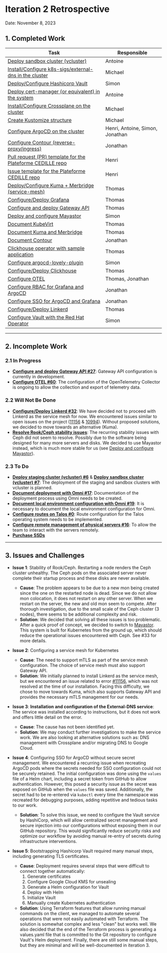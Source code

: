 # Iteration 2 Retrospective

Date: November 8, 2023

## 1. Completed Work

| Task                                                                                                                                            | Responsible                     |
| ----------------------------------------------------------------------------------------------------------------------------------------------- | ------------------------------- |
| [Deploy sandbox cluster (vcluster)](https://github.com/ClubCedille/Plateforme-Cedille/issues/7)                                                 | Antoine                         |
| [Install/Configure k8s-sigs/external-dns in the cluster](https://github.com/ClubCedille/Plateforme-Cedille/issues/35)                           | Michael                         |
| [Deploy/Configure Hashicorp Vault](https://github.com/ClubCedille/Plateforme-Cedille/issues/14)                                                 | Simon                           |
| [Deploy cert-manager (or equivalent) in the system](https://github.com/ClubCedille/Plateforme-Cedille/issues/26)                                | Antoine                         |
| [Install/Configure Crossplane on the cluster](https://github.com/ClubCedille/Plateforme-Cedille/issues/31)                                      | Michael                         |
| [Create Kustomize structure](https://github.com/ClubCedille/Plateforme-Cedille/issues/25)                                                       | Michael                         |
| [Configure ArgoCD on the cluster](https://github.com/ClubCedille/Plateforme-Cedille/issues/5)                                                   | Henri, Antoine, Simon, Jonathan |
| [Configure Contour (reverse-proxy/ingress)](https://github.com/ClubCedille/Plateforme-Cedille/issues/11)                                        | Jonathan                        |
| [Pull request (PR) template for the Plateforme CEDILLE repo](https://github.com/orgs/ClubCedille/projects/3/views/5?pane=issue&itemId=41043072) | Henri                           |
| [Issue template for the Plateforme CEDILLE repo](https://github.com/orgs/ClubCedille/projects/3/views/5?pane=issue&itemId=41043078)             | Henri                           |
| [Deploy/Configure Kuma + Merbridge (service-mesh)](https://github.com/ClubCedille/Plateforme-Cedille/issues/20)                                 | Thomas                          |
| [Configure/Deploy Grafana](https://github.com/ClubCedille/Plateforme-Cedille/issues/21)                                                         | Thomas                          |
| [Configure and deploy Gateway API](https://github.com/ClubCedille/Plateforme-Cedille/issues/27)                                                 | Thomas                          |
| [Deploy and configure Mayastor](https://github.com/ClubCedille/Plateforme-Cedille/issues/33)                                                    | Simon                           |
| [Document KubeVirt](https://github.com/ClubCedille/Plateforme-Cedille/issues/28)                                                                | Thomas                          |
| [Document Kuma and Merbridge](https://github.com/ClubCedille/Plateforme-Cedille/issues/29)                                                      | Thomas                          |
| [Document Contour](https://github.com/ClubCedille/Plateforme-Cedille/issues/30)                                                                 | Jonathan                        |
| [Clickhouse operator with sample application](https://github.com/ClubCedille/Plateforme-Cedille/issues/37)                                      | Thomas                          |
| [Configure argocd-lovely-plugin](https://github.com/ClubCedille/Plateforme-Cedille/issues/42)                                                   | Simon                           |
| [Configure/Deploy Clickhouse](https://github.com/ClubCedille/Plateforme-Cedille/issues/58)                                                      | Thomas                          |
| [Configure OTEL](https://github.com/ClubCedille/Plateforme-Cedille/issues/60)                                                                   | Thomas, Jonathan                |
| [Configure RBAC for Grafana and ArgoCD](https://github.com/ClubCedille/Plateforme-Cedille/issues/61)                                            | Jonathan                        |
| [Configure SSO for ArgoCD and Grafana](https://github.com/ClubCedille/Plateforme-Cedille/issues/62)                                             | Jonathan                        |
| [Configure/Deploy Linkerd](https://github.com/ClubCedille/Plateforme-Cedille/issues/32)                                                         | Thomas                          |
| [Configure Vault with the Red Hat Operator](https://github.com/ClubCedille/Plateforme-Cedille/issues/65)                                        | Simon                           |

---

## 2. Incomplete Work

### 2.1 In Progress

- **[Configure and deploy Gateway API
  #27](https://github.com/ClubCedille/Plateforme-Cedille/issues/27)**: Gateway
  API configuration is currently in development.
- **[Configure OTEL
  #60](https://github.com/ClubCedille/Plateforme-Cedille/issues/60)**: The
  configuration of the OpenTelemetry Collector is ongoing to allow the
  collection and export of telemetry data.

### 2.2 Will Not Be Done

- **[Configure/Deploy Linkerd
  #32](https://github.com/ClubCedille/Plateforme-Cedille/issues/32)**: We have
  decided not to proceed with Linkerd as the service mesh for now. We
  encountered issues similar to open issues on the project
  ([11156](https://github.com/linkerd/linkerd2/issues/11156) &
  [10994](https://github.com/linkerd/linkerd2/issues/10994)). Without proposed
  solutions, we decided to move towards an alternative (Kuma).
- **[Resolve Rook/Ceph stability
  issues](https://github.com/ClubCedille/Plateforme-Cedille/issues/34)**: The
  recurring stability issues with Ceph did not seem to resolve. Possibly due to
  the software being designed for many more servers and disks. We decided to use
  Mayastor instead, which is much more stable for us (see [Deploy and configure
  Mayastor](https://github.com/ClubCedille/Plateforme-Cedille/issues/33)).

### 2.3 To Do

- **[Deploy staging cluster (vcluster)
  #6](https://github.com/ClubCedille/Plateforme-Cedille/issues/6)** & **[Deploy
  sandbox cluster (vcluster)
  #7](https://github.com/ClubCedille/Plateforme-Cedille/issues/7)**: The
  deployment of the staging and sandbox clusters with vcluster is planned.
- **[Document deployment with Omni
  #17](https://github.com/ClubCedille/Plateforme-Cedille/issues/17)**:
  Documentation of the deployment process using Omni needs to be created.
- **[Document local environment configuration with Omni
  #19](https://github.com/ClubCedille/Plateforme-Cedille/issues/19)**: It is
  necessary to document the local environment configuration for Omni.
- **[Configure routes on Talos
  #0](https://github.com/orgs/ClubCedille/projects/3/views/5?pane=issue&itemId=41582552)**:
  Route configuration for the Talos operating system needs to be implemented.
- **[Configure remote management of physical servers
  #16](https://github.com/ClubCedille/Plateforme-Cedille/issues/16)**: To allow
  the team to interact with the servers remotely.
- **[Purchase
  SSDs](https://github.com/ClubCedille/Plateforme-Cedille/issues/9)**

---

## 3. Issues and Challenges

- **Issue 1**: Stability of Rook/Ceph. Restarting a node renders the Ceph
  cluster unhealthy. The Ceph pods on the associated server never complete their
  startup process and these disks are never available.
  - **Cause**: The problem appears to be due to a new mon being created since
    the one on the restarted node is dead. Since we do not allow mon colocation,
    it does not restart on any other server. When we restart on the server, the
    new and old mon seem to compete. After thorough investigation, due to the
    small scale of the Ceph cluster (3 nodes), there seems to be additional
    complexity and risk.
  - **Solution**: We decided that solving all these issues is too problematic.
    After a quick proof of concept, we decided to switch to
    [Mayastor](https://openebs.io/docs/concepts/mayastor). This system is built
    for Kubernetes from the ground up, which should reduce the operational
    issues encountered with Ceph. See #33 for more details.

- **Issue 2**: Configuring a service mesh for Kubernetes
  - **Cause**: The need to support mTLS as part of the service mesh
    configuration. The choice of service mesh must also support Gateway API.
  - **Solution**: We initially planned to install Linkerd as the service mesh,
    but we encountered an issue related to error
    [#11156](https://github.com/linkerd/linkerd2/issues/11156), which was not
    resolved at the time of our installation. Facing this difficulty, we chose
    to move towards Kuma, which also supports Gateway API and provides the
    necessary mTLS management for our needs.

- **Issue 3**: **Installation and configuration of the External-DNS service**:
  The service was installed according to instructions, but it does not work and
  offers little detail on the error.
  - **Cause**: The cause has not been identified yet.
  - **Solution**: We may conduct further investigations to make the service
    work. We are also looking at alternative solutions such as: DNS management
    with Crossplane and/or migrating DNS to Google Cloud.

- **Issue 4**: Configuring SSO for ArgoCD without secure secret management. We
  encountered a recurring issue when recreating ArgoCD pods where the secrets
  needed for SSO configuration could not be securely retained. The initial
  configuration was done using the `values` file of a Helm chart, including a
  secret token from GitHub to allow authentication. However, this posed a
  security issue as the secret was exposed on GitHub when the `values` file was
  saved. Additionally, the secret had to be re-entered via `kubectl` every time
  the namespace was recreated for debugging purposes, adding repetitive and
  tedious tasks to our work.
  - **Solution**: To solve this issue, we need to configure the Vault service by
    HashiCorp, which will allow centralized secret management and secure
    injection into our configurations without exposing them in our GitHub
    repository. This would significantly reduce security risks and optimize our
    workflow by avoiding manual re-entry of secrets during infrastructure
    interventions.

- **Issue 5**: Bootstrapping Hashicorp Vault required many manual steps,
  including generating TLS certificates.
  - **Cause**: Deployment requires several steps that were difficult to connect
    together automatically:
    1. Generate certificates
    2. Configure Google Cloud KMS for unsealing
    3. Generate a Helm configuration for Vault
    4. Deploy with Helm
    5. Initialize Vault
    6. Manually create Kubernetes authentication
  - **Solution**: Using Terraform features that allow running manual commands on
    the client, we managed to automate several operations that were not easily
    automated with Terraform. The solution is somewhat complex and less "clean"
    but works well. We also decided that the end of the Terraform process is
    generating a values.yaml file that is committed to the Git repository to
    configure Vault's Helm deployment. Finally, there are still some manual
    steps, but they are minimal and will be well-documented in iteration 3.
